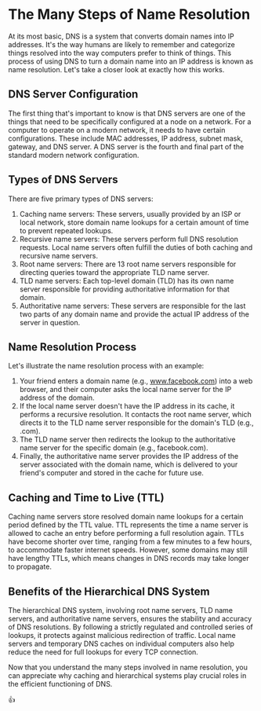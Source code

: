 # The Many Steps of Name Resolution

At its most basic, DNS is a system that converts domain names into IP addresses. It's the way humans are likely to remember and categorize things resolved into the way computers prefer to think of things. This process of using DNS to turn a domain name into an IP address is known as name resolution. Let's take a closer look at exactly how this works.

## DNS Server Configuration

The first thing that's important to know is that DNS servers are one of the things that need to be specifically configured at a node on a network. For a computer to operate on a modern network, it needs to have certain configurations. These include MAC addresses, IP address, subnet mask, gateway, and DNS server. A DNS server is the fourth and final part of the standard modern network configuration.

## Types of DNS Servers

There are five primary types of DNS servers:

1. Caching name servers: These servers, usually provided by an ISP or local network, store domain name lookups for a certain amount of time to prevent repeated lookups.
2. Recursive name servers: These servers perform full DNS resolution requests. Local name servers often fulfill the duties of both caching and recursive name servers.
3. Root name servers: There are 13 root name servers responsible for directing queries toward the appropriate TLD name server.
4. TLD name servers: Each top-level domain (TLD) has its own name server responsible for providing authoritative information for that domain.
5. Authoritative name servers: These servers are responsible for the last two parts of any domain name and provide the actual IP address of the server in question.

## Name Resolution Process

Let's illustrate the name resolution process with an example:

1. Your friend enters a domain name (e.g., www.facebook.com) into a web browser, and their computer asks the local name server for the IP address of the domain.
2. If the local name server doesn't have the IP address in its cache, it performs a recursive resolution. It contacts the root name server, which directs it to the TLD name server responsible for the domain's TLD (e.g., .com).
3. The TLD name server then redirects the lookup to the authoritative name server for the specific domain (e.g., facebook.com).
4. Finally, the authoritative name server provides the IP address of the server associated with the domain name, which is delivered to your friend's computer and stored in the cache for future use.

## Caching and Time to Live (TTL)

Caching name servers store resolved domain name lookups for a certain period defined by the TTL value. TTL represents the time a name server is allowed to cache an entry before performing a full resolution again. TTLs have become shorter over time, ranging from a few minutes to a few hours, to accommodate faster internet speeds. However, some domains may still have lengthy TTLs, which means changes in DNS records may take longer to propagate.

## Benefits of the Hierarchical DNS System

The hierarchical DNS system, involving root name servers, TLD name servers, and authoritative name servers, ensures the stability and accuracy of DNS resolutions. By following a strictly regulated and controlled series of lookups, it protects against malicious redirection of traffic. Local name servers and temporary DNS caches on individual computers also help reduce the need for full lookups for every TCP connection.

Now that you understand the many steps involved in name resolution, you can appreciate why caching and hierarchical systems play crucial roles in the efficient functioning of DNS.

:+1: